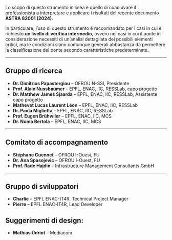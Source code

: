 Lo scopo di questo strumento in linea è quello di coadiuvare il professionista a interpretare e applicare i risultati del recente documento **ASTRA 82001 (2024)**.

In particolare, l’uso di questo strumento è raccomandato per i casi in cui è richiesto **un livello di verifica intermedio**, ovvero nei casi in cui il ponte in considerazione necessiti di un’analisi dettagliata dei possibili elementi critici, ma le condizioni siano comunque generali abbastanza da permettere la classificazione del ponte secondo caratteristiche predeterminate.

---

## Gruppo di ricerca

- **Dr. Dimitrios Papastergiou** – OFROU N-SSI, Presidente
- **Prof. Alain Nussbaumer** – EPFL, ENAC, IIC, RESSLab, capo progetto
- **Dr. Matthew James Sjaarda** – EPFL, ENAC, IIC, RESSLab, Assistente capo progetto
- **Mathevet Lucas Laurent Léon** – EPFL, ENAC, IIC, RESSLab
- **Dr. Paola Miglietta** – EPFL, ENAC, IIC, RESSLab
- **Prof. Eugen Brühwiler** – EPFL, ENAC, IIC, MCS
- **Dr. Numa Bertola** – EPFL, ENAC, IIC, MCS

---

## Comitato di accompagnamento

- **Stéphane Cuennet** – OFROU I-Ouest, FU
- **Dr. Ana Spasojevic** – OFROU I-Ouest, FU
- **Prof. Rade Hajdin** – Infrastructure Management Consultants GmbH

---

## Gruppo di sviluppatori

- **Charlie** – EPFL ENAC-IT4R, Technical Project Manager
- **Pierre** – EPFL ENAC-IT4R, Lead Developer

## Suggerimenti di design:

- **Mathias Udriot** – Mediacom
